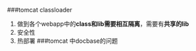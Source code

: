 ###tomcat classloader
1. 做到各个webapp中的**class和lib需要相互隔离**，需要有**共享的lib**
2. 安全性
3. 热部署
###tomcat 中docbase的问题
